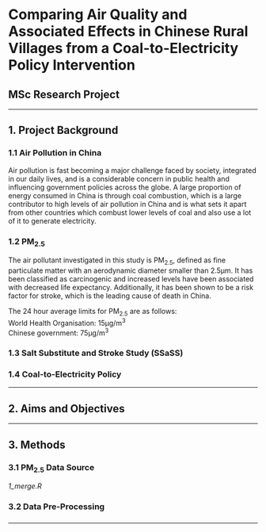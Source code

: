 
# Comparing Air Quality and Associated Effects in Chinese Rural Villages from a Coal-to-Electricity Policy Intervention

## MSc Research Project

----------------------------------------------------------------------------

## 1. Project Background

### 1.1 Air Pollution in China

Air pollution is fast becoming a major challenge faced by society, integrated in our daily lives, and is a considerable concern in public health and influencing government policies across the globe. A large proportion of energy consumed in China is through coal combustion, which is a large contributor to high levels of air pollution in China and is what sets it apart from other countries which combust lower levels of coal and also use a lot of it to generate electricity.

### 1.2 PM<sub>2.5</sub>

The air pollutant investigated in this study is PM<sub>2.5</sub>, defined as fine particulate matter with an aerodynamic diameter smaller than 2.5μm. It has been classified as carcinogenic and increased levels have been associated with decreased life expectancy. Additionally, it has been shown to be a risk factor for stroke, which is the leading cause of death in China.

The 24 hour average limits for PM<sub>2.5</sub> are as follows:  
World Health Organisation: 15μg/m<sup>3</sup>  
Chinese government: 75μg/m<sup>3</sup>  

### 1.3 Salt Substitute and Stroke Study (SSaSS)



### 1.4 Coal-to-Electricity Policy

----------------------------------------------------------------------------

## 2. Aims and Objectives

----------------------------------------------------------------------------

## 3. Methods

### 3.1 PM<sub>2.5</sub> Data Source
*1_merge.R*


### 3.2 Data Pre-Processing

### 

----------------------------------------------------------------------------
